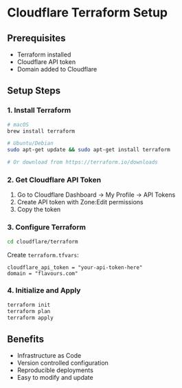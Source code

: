 # Cloudflare Terraform Setup

## Prerequisites
- Terraform installed
- Cloudflare API token
- Domain added to Cloudflare

## Setup Steps

### 1. Install Terraform
```bash
# macOS
brew install terraform

# Ubuntu/Debian
sudo apt-get update && sudo apt-get install terraform

# Or download from https://terraform.io/downloads
```

### 2. Get Cloudflare API Token
1. Go to Cloudflare Dashboard → My Profile → API Tokens
2. Create API token with Zone:Edit permissions
3. Copy the token

### 3. Configure Terraform
```bash
cd cloudflare/terraform
```

Create `terraform.tfvars`:
```hcl
cloudflare_api_token = "your-api-token-here"
domain = "flavours.com"
```

### 4. Initialize and Apply
```bash
terraform init
terraform plan
terraform apply
```

## Benefits
- Infrastructure as Code
- Version controlled configuration
- Reproducible deployments
- Easy to modify and update

